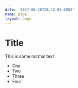 ```yaml
---
date: '2017-06-26T20:42:06.695Z'
name: page
layout: page
---
```

# <a id="_j2iibokd6wwa"></a>Title

This is some normal text

*   One
*   Two
*   Three
*   Four